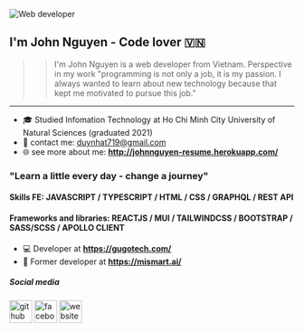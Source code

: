 ![Web developer](https://i.pinimg.com/originals/f2/0e/2b/f20e2baf0fcb964c9e2dc030ab66d72c.jpg)
## I'm John Nguyen - Code lover 🇻🇳

>> I'm John Nguyen is a  web developer from Vietnam. Perspective in my work "programming is not only a job, it is my passion. I always wanted to learn about new technology because that kept me motivated to pursue this job."

----

- :mortar_board: Studied Infomation Technology at Ho Chi Minh City University of Natural Sciences (graduated 2021)
- :fax: contact me: duynhat719@gmail.com
- :globe_with_meridians: see more about me: **http://johnnguyen-resume.herokuapp.com/**

### "Learn a little every day - change a journey"

#### Skills FE: JAVASCRIPT / TYPESCRIPT / HTML / CSS / GRAPHQL / REST API
#### Frameworks and libraries: REACTJS / MUI / TAILWINDCSS / BOOTSTRAP / SASS/SCSS / APOLLO CLIENT

- :computer: Developer at **https://gugotech.com/**
- :office: Former developer at **https://mismart.ai/**


##### Social media
[<img src='https://cdn.jsdelivr.net/npm/simple-icons@3.0.1/icons/github.svg' alt='github' height='40'>](https://github.com/duynhat369)  [<img src='https://cdn.jsdelivr.net/npm/simple-icons@3.0.1/icons/facebook.svg' alt='facebook' height='40'>](https://www.facebook.com/DuyNhat.Developer/)  [<img src='https://cdn.jsdelivr.net/npm/simple-icons@3.0.1/icons/icloud.svg' alt='website' height='40'>](http://johnnguyen-resume.herokuapp.com/)  


 
